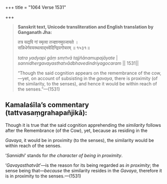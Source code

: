 +++
title = "1064 Verse 1531"

+++
> **Sanskrit text, Unicode transliteration and English translation by Ganganath Jha:** 
>
> तत्र यद्यपि गां स्मृत्वा तज्ज्ञानमुपजायते ।  
> सन्निधेर्गवयस्थत्वाद्भवेदिन्द्रियगोचरम् ॥ १५३१॥ 
>
> *tatra yadyapi gāṃ smṛtvā tajjñānamupajāyate* \|  
> *sannidhergavayasthatvādbhavedindriyagocaram* \|\| 1531\|\| 
>
> “Though the said cognition appears on the remembrance of the cow,—yet, on account of subsisting in the *gavaya*, there is proximity (of the similarity, to the senses), and hence it would be within reach of the senses.”—(1531)



## Kamalaśīla’s commentary (tattvasaṃgrahapañjikā):

Though it is true that the said cognition apprehending the *similarity* follows after the Remembrance (of the Cow), yet, because as residing in the

*Gavaya*, it would be in proximity (to the senses), the similarity would be within reach of the senses.

‘*Sannidhi*’ stands for *the character of being in proximity*.

‘*Gavayasthatvāt*’—is the reason for its being regarded as *in proximity*; the sense being that—*because* the similarity resides in the *Gavaya*, therefore it is in proximity to the senses.—(1531)


